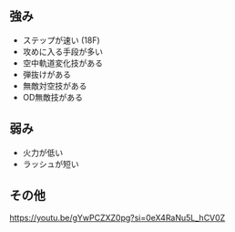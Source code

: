 ## 強み

- ステップが速い (18F)
- 攻めに入る手段が多い
- 空中軌道変化技がある
- 弾抜けがある
- 無敵対空技がある
- OD無敵技がある

## 弱み

- 火力が低い
- ラッシュが短い

## その他

https://youtu.be/gYwPCZXZ0pg?si=0eX4RaNu5L_hCV0Z
